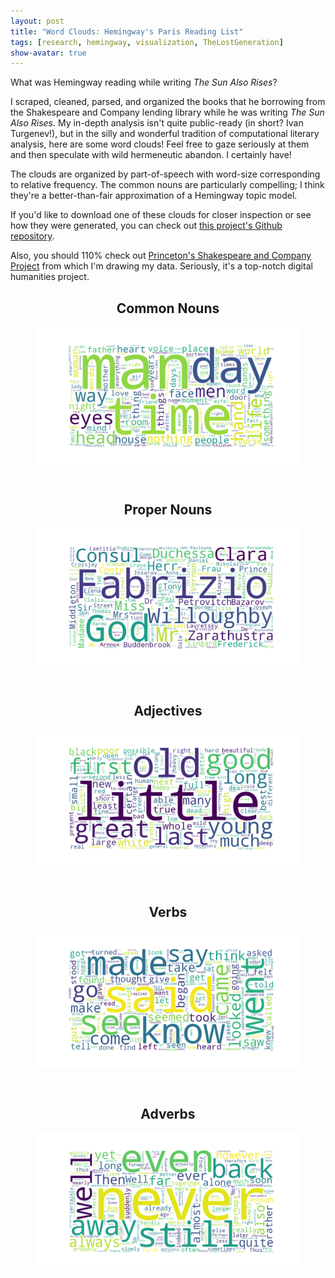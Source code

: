 ```yaml
---
layout: post
title: "Word Clouds: Hemingway's Paris Reading List"
tags: [research, hemingway, visualization, TheLostGeneration]
show-avatar: true
---
```


What was Hemingway reading while writing *The Sun Also Rises*?

I scraped, cleaned, parsed, and organized the books that he borrowing from the Shakespeare and Company lending library while he was writing *The Sun Also Rises*.
My in-depth analysis isn't quite public-ready (in short? Ivan Turgenev!), but in the silly and wonderful tradition of computational literary analysis, here are some word clouds!
Feel free to gaze seriously at them and then speculate with wild hermeneutic abandon. I certainly have!

The clouds are organized by part-of-speech with word-size corresponding to relative frequency. The common nouns are particularly compelling; I think they're 
a better-than-fair approximation of a Hemingway topic model.

If you'd like to download one of these clouds for closer inspection or see how they were generated, you can check out [this
project's Github repository](https://github.com/Codyvanzandt/HemingwayStylometry).

Also, you should 110% check out [Princeton's Shakespeare and Company Project](https://shakespeareandco.princeton.edu/) from which I'm drawing my data. Seriously, it's a top-notch digital humanities project.

<center> <h2>Common Nouns</h2> </center>
<figure>
  <center> 
    <img src="/img/hemingway_noun_cloud.png" align="middle" alt="a green, blue, and yellow word cloud of common nouns">
  </center>
</figure>

<br>

<center> <h2>Proper Nouns</h2> </center>
<figure>
  <center> 
    <img src="/img/hemingway_proper_noun_cloud.png" align="middle" alt="a green, blue, and yellow word cloud of proper nouns">
  </center>
</figure>

<br>

<center> <h2>Adjectives</h2> </center>
<figure>
  <center> 
    <img src="/img/hemingway_adjective_cloud.png" align="middle" alt="a green, blue, and yellow word cloud of adjectives">
  </center>
</figure>

<br>

<center> <h2>Verbs</h2> </center>
<figure>
  <center> 
    <img src="/img/hemingway_verb_cloud.png" align="middle" alt="a green, blue, and yellow word cloud of verbs">
  </center>
</figure>

<br>

<center> <h2>Adverbs</h2> </center>
<figure>
  <center> 
    <img src="/img/hemingway_adverb_cloud.png" align="middle" alt="a green, blue, and yellow word cloud of adverbs">
  </center>
</figure>

<br>
